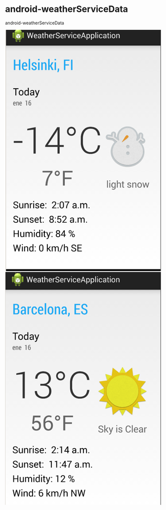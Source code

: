 # android-weatherServiceData
android-weatherServiceData

<img src="https://github.com/jmortega/android-weatherServiceData/blob/master/weatherFIN.png" />

<img src="https://github.com/jmortega/android-weatherServiceData/blob/master/weatherBCN.png" />